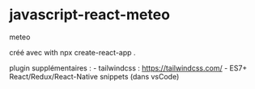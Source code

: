 # javascript-react-meteo
meteo

créé avec with npx create-react-app .

plugin supplémentaires : 
    - tailwindcss : https://tailwindcss.com/
    - ES7+ React/Redux/React-Native snippets (dans vsCode)
